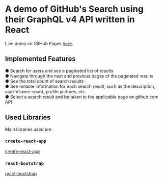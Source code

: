 # A demo of GitHub's Search using their GraphQL v4 API written in React

Live demo on GitHub Pages [here](https://github.com/facebook/create-react-app).

## Implemented Features

● Search for users and see a paginated list of results\
● Navigate through the next and previous pages of the paginated results\
● See the total count of search results\
● See notable information for each search result, such as the description, star/follower count, profile pictures, etc.\
● Select a search result and be taken to the applicable page on github.com API

## Used Libraries

Main libraries used are:

### `create-react-app`

[create-react-app](https://github.com/facebook/create-react-app)

### `react-bootstrap`

[react-bootstrap](https://github.com/react-bootstrap/react-bootstrap)
